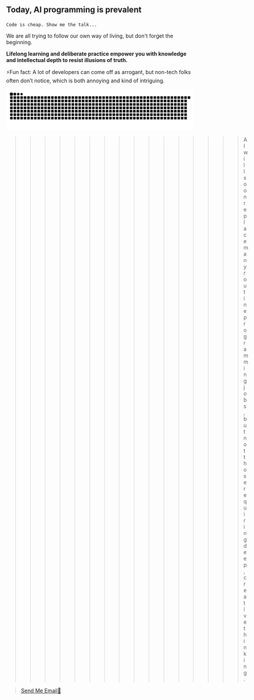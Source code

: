 ## Today, AI programming is prevalent

`Code is cheap. Show me the talk...`

We are all trying to follow our own way of living, but don't forget the beginning.

**Lifelong learning and deliberate practice empower you with knowledge and intellectual depth to resist illusions of truth.**

⚡️Fun fact: A lot of developers can come off as arrogant, but non-tech folks often don’t notice, which is both annoying and kind of intriguing.

![Snake animation](https://raw.githubusercontent.com/kamjin3086/kamjin3086/output/github-contribution-grid-snake-dark.svg)

  >>>>>>>>>>>>>>>> AI will soon replace many routine programming jobs, but not those requiring deep, creative thinking.

>[Send Me Email🧐](mailto:kamjindev@gmail.com?subject=Hello,&body=)
